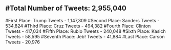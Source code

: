 #Total Number of Tweets: 2,955,040 
---
#First Place: Trump Tweets - 1,147,309
#Second Place: Sanders Tweets - 534,824
#Third Place: Cruz Tweets - 494,382
#Fourth Place: Clinton Tweets - 417,034
#Fifth Place: Rubio Tweets - 240,048
#Sixth Place: Kasich Tweets - 58,595
#Seventh Place: Jeb! Tweets - 41,884
#Last Place: Carson Tweets - 20,976
